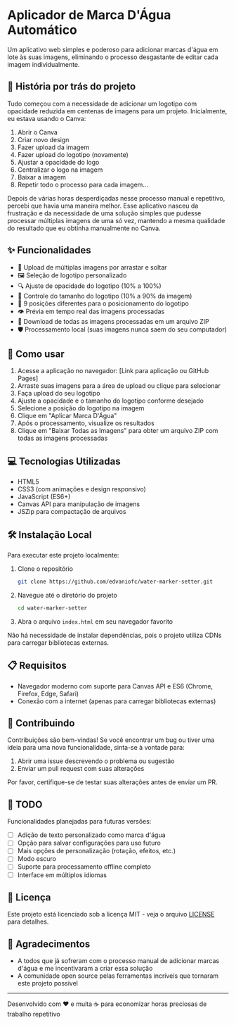 # Aplicador de Marca D'Água Automático

Um aplicativo web simples e poderoso para adicionar marcas d'água em lote às suas imagens, eliminando o processo desgastante de editar cada imagem individualmente.

## 🌟 História por trás do projeto

Tudo começou com a necessidade de adicionar um logotipo com opacidade reduzida em centenas de imagens para um projeto. Inicialmente, eu estava usando o Canva:

1. Abrir o Canva
2. Criar novo design
3. Fazer upload da imagem
4. Fazer upload do logotipo (novamente)
5. Ajustar a opacidade do logo
6. Centralizar o logo na imagem
7. Baixar a imagem
8. Repetir todo o processo para cada imagem...

Depois de várias horas desperdiçadas nesse processo manual e repetitivo, percebi que havia uma maneira melhor. Esse aplicativo nasceu da frustração e da necessidade de uma solução simples que pudesse processar múltiplas imagens de uma só vez, mantendo a mesma qualidade do resultado que eu obtinha manualmente no Canva.

## ✨ Funcionalidades

- 📁 Upload de múltiplas imagens por arrastar e soltar
- 🖼️ Seleção de logotipo personalizado
- 🔍 Ajuste de opacidade do logotipo (10% a 100%)
- 📏 Controle do tamanho do logotipo (10% a 90% da imagem)
- 🎯 9 posições diferentes para o posicionamento do logotipo
- 👁️ Prévia em tempo real das imagens processadas
- 💾 Download de todas as imagens processadas em um arquivo ZIP
- 🛡️ Processamento local (suas imagens nunca saem do seu computador)

## 🚀 Como usar

1. Acesse a aplicação no navegador: [Link para aplicação ou GitHub Pages]
2. Arraste suas imagens para a área de upload ou clique para selecionar
3. Faça upload do seu logotipo
4. Ajuste a opacidade e o tamanho do logotipo conforme desejado
5. Selecione a posição do logotipo na imagem
6. Clique em "Aplicar Marca D'Água"
7. Após o processamento, visualize os resultados
8. Clique em "Baixar Todas as Imagens" para obter um arquivo ZIP com todas as imagens processadas

## 💻 Tecnologias Utilizadas

- HTML5
- CSS3 (com animações e design responsivo)
- JavaScript (ES6+)
- Canvas API para manipulação de imagens
- JSZip para compactação de arquivos

## 🛠️ Instalação Local

Para executar este projeto localmente:

1. Clone o repositório

   ```bash
   git clone https://github.com/edvaniofc/water-marker-setter.git
   ```
2. Navegue até o diretório do projeto

   ```bash
   cd water-marker-setter
   ```
3. Abra o arquivo `index.html` em seu navegador favorito

Não há necessidade de instalar dependências, pois o projeto utiliza CDNs para carregar bibliotecas externas.

## 📋 Requisitos

- Navegador moderno com suporte para Canvas API e ES6 (Chrome, Firefox, Edge, Safari)
- Conexão com a internet (apenas para carregar bibliotecas externas)

## 🤝 Contribuindo

Contribuições são bem-vindas! Se você encontrar um bug ou tiver uma ideia para uma nova funcionalidade, sinta-se à vontade para:

1. Abrir uma issue descrevendo o problema ou sugestão
2. Enviar um pull request com suas alterações

Por favor, certifique-se de testar suas alterações antes de enviar um PR.

## 📝 TODO

Funcionalidades planejadas para futuras versões:

- [ ] Adição de texto personalizado como marca d'água
- [ ] Opção para salvar configurações para uso futuro
- [ ] Mais opções de personalização (rotação, efeitos, etc.)
- [ ] Modo escuro
- [ ] Suporte para processamento offline completo
- [ ] Interface em múltiplos idiomas

## 📜 Licença

Este projeto está licenciado sob a licença MIT - veja o arquivo [LICENSE](LICENSE) para detalhes.

## 🙏 Agradecimentos

- A todos que já sofreram com o processo manual de adicionar marcas d'água e me incentivaram a criar essa solução
- A comunidade open source pelas ferramentas incríveis que tornaram este projeto possível

---

Desenvolvido com ❤️ e muita ☕ para economizar horas preciosas de trabalho repetitivo
